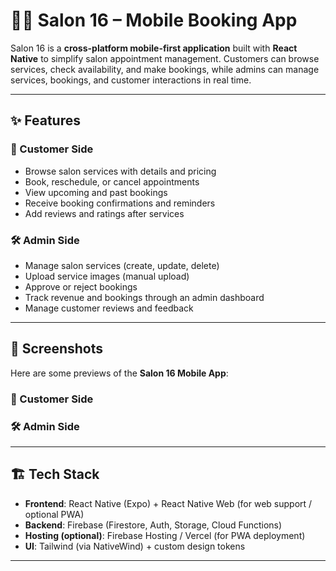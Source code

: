 # 💇‍♀️ Salon 16 – Mobile Booking App  

Salon 16 is a **cross-platform mobile-first application** built with **React Native** to simplify salon appointment management. Customers can browse services, check availability, and make bookings, while admins can manage services, bookings, and customer interactions in real time.  

---

## ✨ Features  

### 👩 Customer Side  
- Browse salon services with details and pricing  
- Book, reschedule, or cancel appointments  
- View upcoming and past bookings  
- Receive booking confirmations and reminders  
- Add reviews and ratings after services  

### 🛠️ Admin Side  
- Manage salon services (create, update, delete)  
- Upload service images (manual upload)  
- Approve or reject bookings  
- Track revenue and bookings through an admin dashboard  
- Manage customer reviews and feedback  

---

## 📸 Screenshots

Here are some previews of the **Salon 16 Mobile App**:

### 👩 Customer Side

### 🛠️ Admin Side

---

## 🏗️ Tech Stack  
- **Frontend**: React Native (Expo) + React Native Web (for web support / optional PWA)  
- **Backend**: Firebase (Firestore, Auth, Storage, Cloud Functions)  
- **Hosting (optional)**: Firebase Hosting / Vercel (for PWA deployment)  
- **UI**: Tailwind (via NativeWind) + custom design tokens  

---


